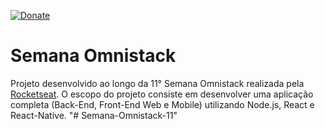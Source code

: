 [![Donate](https://img.shields.io/badge/Donate-PayPal-green.svg)](https://www.paypal.com/cgi-bin/webscr?cmd=_s-xclick&hosted_button_id=F2TW6JW3DRDE2&source=url)
# Semana Omnistack
Projeto desenvolvido ao longo da 11° Semana Omnistack realizada pela [Rocketseat](https://github.com/Rocketseat). O escopo do projeto consiste em desenvolver uma aplicação completa (Back-End, Front-End Web e Mobile) utilizando Node.js, React e React-Native.
"# Semana-Omnistack-11" 
